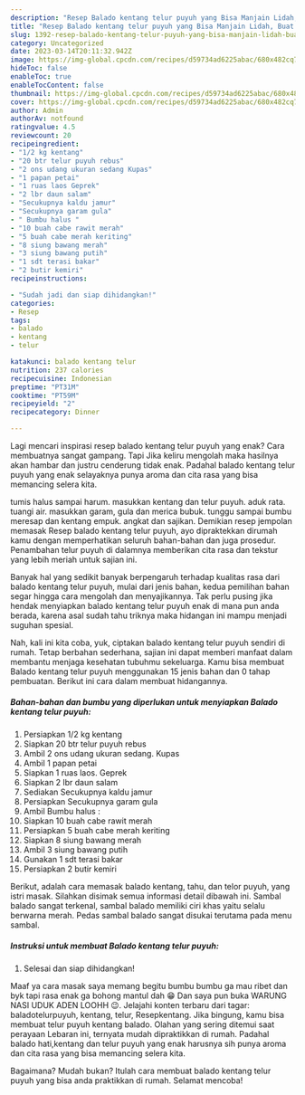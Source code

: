 ```yaml
---
description: "Resep Balado kentang telur puyuh yang Bisa Manjain Lidah, Buat Buka Puasa Sempurna"
title: "Resep Balado kentang telur puyuh yang Bisa Manjain Lidah, Buat Buka Puasa Sempurna"
slug: 1392-resep-balado-kentang-telur-puyuh-yang-bisa-manjain-lidah-buat-buka-puasa-sempurna
category: Uncategorized
date: 2023-03-14T20:11:32.942Z
image: https://img-global.cpcdn.com/recipes/d59734ad6225abac/680x482cq70/balado-kentang-telur-puyuh-foto-resep-utama.jpg
hideToc: false
enableToc: true
enableTocContent: false
thumbnail: https://img-global.cpcdn.com/recipes/d59734ad6225abac/680x482cq70/balado-kentang-telur-puyuh-foto-resep-utama.jpg
cover: https://img-global.cpcdn.com/recipes/d59734ad6225abac/680x482cq70/balado-kentang-telur-puyuh-foto-resep-utama.jpg
author: Admin
authorAv: notfound
ratingvalue: 4.5
reviewcount: 20
recipeingredient:
- "1/2 kg kentang"
- "20 btr telur puyuh rebus"
- "2 ons udang ukuran sedang Kupas"
- "1 papan petai"
- "1 ruas laos Geprek"
- "2 lbr daun salam"
- "Secukupnya kaldu jamur"
- "Secukupnya garam gula"
- " Bumbu halus "
- "10 buah cabe rawit merah"
- "5 buah cabe merah keriting"
- "8 siung bawang merah"
- "3 siung bawang putih"
- "1 sdt terasi bakar"
- "2 butir kemiri"
recipeinstructions:

- "Sudah jadi dan siap dihidangkan!"
categories:
- Resep
tags:
- balado
- kentang
- telur

katakunci: balado kentang telur 
nutrition: 237 calories
recipecuisine: Indonesian
preptime: "PT31M"
cooktime: "PT59M"
recipeyield: "2"
recipecategory: Dinner

---
```



Lagi mencari inspirasi resep balado kentang telur puyuh yang enak? Cara membuatnya sangat gampang. Tapi Jika keliru mengolah maka hasilnya akan hambar dan justru cenderung tidak enak. Padahal balado kentang telur puyuh yang enak selayaknya punya aroma dan cita rasa yang bisa memancing selera kita.


tumis halus sampai harum. masukkan kentang dan telur puyuh. aduk rata. tuangi air. masukkan garam, gula dan merica bubuk. tunggu sampai bumbu meresap dan kentang empuk. angkat dan sajikan. Demikian resep jempolan memasak Resep balado kentang telur puyuh, ayo dipraktekkan dirumah kamu dengan memperhatikan seluruh bahan-bahan dan juga prosedur. Penambahan telur puyuh di dalamnya memberikan cita rasa dan tekstur yang lebih meriah untuk sajian ini.

Banyak hal yang sedikit banyak berpengaruh terhadap kualitas rasa dari balado kentang telur puyuh, mulai dari jenis bahan, kedua pemilihan bahan segar hingga cara mengolah dan menyajikannya. Tak perlu pusing jika hendak menyiapkan balado kentang telur puyuh enak di mana pun anda berada, karena asal sudah tahu triknya maka hidangan ini mampu menjadi suguhan spesial.


Nah, kali ini kita coba, yuk, ciptakan balado kentang telur puyuh sendiri di rumah. Tetap berbahan sederhana, sajian ini dapat memberi manfaat dalam membantu menjaga kesehatan tubuhmu sekeluarga. Kamu bisa membuat Balado kentang telur puyuh menggunakan 15 jenis bahan dan 0 tahap pembuatan. Berikut ini cara dalam membuat hidangannya.

<!--inarticleads1-->

##### Bahan-bahan dan bumbu yang diperlukan untuk menyiapkan Balado kentang telur puyuh:

1. Persiapkan 1/2 kg kentang
1. Siapkan 20 btr telur puyuh rebus
1. Ambil 2 ons udang ukuran sedang. Kupas
1. Ambil 1 papan petai
1. Siapkan 1 ruas laos. Geprek
1. Siapkan 2 lbr daun salam
1. Sediakan Secukupnya kaldu jamur
1. Persiapkan Secukupnya garam gula
1. Ambil  Bumbu halus :
1. Siapkan 10 buah cabe rawit merah
1. Persiapkan 5 buah cabe merah keriting
1. Siapkan 8 siung bawang merah
1. Ambil 3 siung bawang putih
1. Gunakan 1 sdt terasi bakar
1. Persiapkan 2 butir kemiri


Berikut, adalah cara memasak balado kentang, tahu, dan telor puyuh, yang istri masak. Silahkan disimak semua informasi detail dibawah ini. Sambal balado sangat terkenal, sambal balado memiliki ciri khas yaitu selalu berwarna merah. Pedas sambal balado sangat disukai terutama pada menu sambal. 

<!--inarticleads2-->

##### Instruksi untuk membuat Balado kentang telur puyuh:


1. Selesai dan siap dihidangkan!

Maaf ya cara masak saya memang begitu bumbu bumbu ga mau ribet dan byk tapi rasa enak ga bohong mantul dah 😁 Dan saya pun buka WARUNG NASI UDUK ADEN LOOHH 😉. Jelajahi konten terbaru dari tagar: baladotelurpuyuh, kentang, telur, Resepkentang. Jika bingung, kamu bisa membuat telur puyuh kentang balado. Olahan yang sering ditemui saat perayaan Lebaran ini, ternyata mudah dipraktikkan di rumah. Padahal balado hati,kentang dan telur puyuh yang enak harusnya sih punya aroma dan cita rasa yang bisa memancing selera kita. 

Bagaimana? Mudah bukan? Itulah cara membuat balado kentang telur puyuh yang bisa anda praktikkan di rumah. Selamat mencoba!
